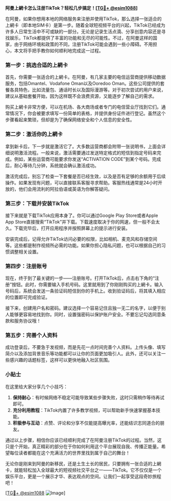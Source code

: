 **阿曼上網卡怎么注册TikTok？轻松几步搞定！[[TG💪+ @esim1088](https://t.me/s/esim1088)]**

在阿曼，如果你想用本地的网络服务来注册并使用TikTok，那么选择一张适合的上網卡（即本地SIM卡）是第一步。随着全球短视频平台的兴起，TikTok已经成为许多人日常生活中不可或缺的一部分。无论是记录生活点滴、分享创意内容还是寻找娱乐，TikTok都提供了丰富的功能和无尽的可能性。不过，在阿曼这样的国家，由于网络环境和政策的不同，注册TikTok可能会遇到一些小障碍。不用担心，本文将手把手教你如何顺利地完成这一过程。

### 第一步：挑选合适的上網卡

首先，你需要一张适合的上網卡。在阿曼，有几家主要的电信运营商提供移动数据服务，包括Omantel、Vodafone Oman以及Ooredoo Oman。这些公司提供的套餐各具特色，比如流量包、通话时长以及国际漫游等。对于初次尝试的用户来说，建议从基础套餐开始，因为这样既不会浪费资源，又能逐步了解自己的需求。

购买上網卡非常方便，可以在机场、各大商场或者专门的电信营业厅找到它们。通常情况下，你会被要求填写一份简单的表格，并提供身份证件进行登记。虽然这个步骤看起来繁琐，但却是为了确保网络安全和个人信息的安全性。

### 第二步：激活你的上網卡

拿到新卡后，下一步就是激活它了。大多数运营商都会附带一张说明书，上面会详细说明激活流程。一般来说，激活需要通过发送特定格式的短信到指定号码来完成。例如，某些运营商可能要求你发送“ACTIVATION CODE”到某个号码。完成后，耐心等待几分钟，系统就会确认激活成功。

激活完成后，别忘了检查一下套餐是否已经生效，以及是否有足够的余额用于后续操作。如果发现有问题，可以直接联系客服寻求帮助。客服热线通常是24小时开放的，他们会用流利的阿拉伯语或英语为你解答疑问。

### 第三步：下载并安装TikTok

接下来就是下载TikTok应用本身了。你可以通过Google Play Store或者Apple App Store直接搜索“TikTok”并下载。下载速度取决于你的网速，但一般不会太久。下载完毕后，打开应用程序并按照屏幕上的提示进行安装。

安装完成后，记得允许TikTok访问必要的权限，比如相机、麦克风和存储空间等。这些都是制作视频所必需的功能。如果你担心隐私问题，也可以根据自己的习惯调整相关设置。

### 第四步：注册账号

现在，终于到了最关键的一步——注册账号。打开TikTok后，点击右下角的“注册”按钮。此时，你需要输入手机号码。这里就用到了你刚刚购买的上網卡。输入号码后，系统会发送一条验证码短信到你的手机上。收到验证码后，将其填入相应的位置即可完成验证。

接下来，创建用户名和密码。建议选择一个容易记住且独一无二的名字，以便于别人能够更容易地找到你。同时，设置强密码以保护账户安全。不要忘记勾选同意条款和服务协议哦！

### 第五步：完善个人资料

成功登录后，不要急于发视频，而是先花一点时间完善个人资料。上传头像、填写简介以及添加背景音乐等功能都可以让你的页面更加吸引人。此外，还可以关注一些感兴趣的话题标签，这样可以更快地融入社区氛围。

### 小贴士

在这里给大家分享几个小技巧：
1. **保持耐心**：有时候网络不稳定可能导致某些步骤失败，这时只需稍作等待再试即可。
2. **充分利用教程**：TikTok内置了许多教学视频，可以帮助新手快速掌握基本技能。
3. **积极参与互动**：点赞、评论和分享不仅能提高曝光率，还能结识志同道合的朋友。

通过以上步骤，相信你应该已经顺利完成了在阿曼注册TikTok的过程。当然，这只是个开始，真正精彩的部分在于你如何利用这个平台展现自我、传播正能量。希望每位读者都能在这个充满活力的世界里找到属于自己的舞台！

无论你是刚来到阿曼的新移民，还是土生土长的居民，只要拥有一张合适的上網卡，就能轻松加入全球最大的短视频社交平台之一——TikTok。它不仅仅是一个娱乐平台，更是一个展示才华、表达观点的空间。让我们一起享受这段奇妙旅程吧！

[[TG💪+ @esim1088](https://t.me/s/esim1088) ![Image](https://i.postimg.cc/4NQfJmqS/Snipaste-2025-05-13-00-14-12.png)]